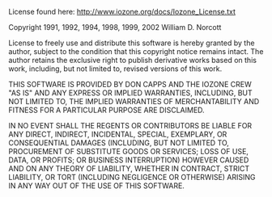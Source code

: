 
  License found here: http://www.iozone.org/docs/Iozone_License.txt  
  
  Copyright 1991, 1992, 1994, 1998, 1999, 2002   William D. Norcott

  License to freely use and distribute this software is hereby granted
  by the author, subject to the condition that this copyright notice
  remains intact.  The author retains the exclusive right to publish
  derivative works based on this work, including, but not limited to,
  revised versions of this work.


  THIS SOFTWARE IS PROVIDED BY DON CAPPS AND THE IOZONE CREW "AS IS"
  AND ANY EXPRESS OR IMPLIED WARRANTIES, INCLUDING, BUT NOT LIMITED
  TO, THE IMPLIED WARRANTIES OF MERCHANTABILITY AND FITNESS FOR A
  PARTICULAR PURPOSE ARE DISCLAIMED.                                 
                                                                     
  IN NO EVENT SHALL THE REGENTS OR CONTRIBUTORS BE LIABLE FOR ANY
  DIRECT, INDIRECT, INCIDENTAL, SPECIAL, EXEMPLARY, OR CONSEQUENTIAL
  DAMAGES (INCLUDING, BUT NOT LIMITED TO, PROCUREMENT OF SUBSTITUTE
  GOODS OR SERVICES; LOSS OF USE, DATA, OR PROFITS; OR BUSINESS 
  INTERRUPTION) HOWEVER CAUSED AND ON ANY THEORY OF LIABILITY, WHETHER
  IN CONTRACT, STRICT LIABILITY, OR TORT (INCLUDING NEGLIGENCE OR
  OTHERWISE) ARISING IN ANY WAY OUT OF THE USE OF THIS SOFTWARE.

